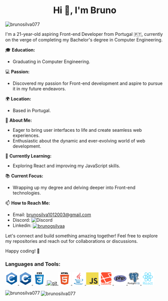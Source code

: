 <h1 align="center">Hi 👋, I'm Bruno</h1>
<p align="left"> <img src="https://komarev.com/ghpvc/?username=brunosilva077&label=Profile%20views&color=0e75b6&style=flat" alt="brunosilva077" /> </p>


I'm a 21-year-old aspiring Front-end Developer from Portugal 🇵🇹, currently on the verge of completing my Bachelor's degree in Computer Engineering.

🎓 **Education:**
- Graduating in Computer Engineering.

💻 **Passion:**
- Discovered my passion for Front-end development and aspire to pursue it in my future endeavors.

🌍 **Location:**
- Based in Portugal.

🚀 **About Me:**
- Eager to bring user interfaces to life and create seamless web experiences.
- Enthusiastic about the dynamic and ever-evolving world of web development.

🌱 **Currently Learning:**
- Exploring React and improving my JavaScript skills.

📚 **Current Focus:**
- Wrapping up my degree and delving deeper into Front-end technologies.

📫 **How to Reach Me:**
- Email: brunosilva1012003@gmail.com
- Discord: ![Discord](https://img.shields.io/badge/Discord-hazy6075-blue?style=for-the-badge&logo=discord)
- Linkedin: <a href="https://linkedin.com/in/brunogsilvaa" target="blank"><img align="center" src="https://raw.githubusercontent.com/rahuldkjain/github-profile-readme-generator/master/src/images/icons/Social/linked-in-alt.svg" alt="brunogsilvaa" height="30" width="40" /></a>


Let's connect and build something amazing together! Feel free to explore my repositories and reach out for collaborations or discussions.

Happy coding! 🚀

<h3 align="left">Languages and Tools:</h3>
<p align="left"> <a href="https://www.cprogramming.com/" target="_blank" rel="noreferrer"> <img src="https://raw.githubusercontent.com/devicons/devicon/master/icons/c/c-original.svg" alt="c" width="40" height="40"/> </a> <a href="https://www.w3schools.com/cpp/" target="_blank" rel="noreferrer"> <img src="https://raw.githubusercontent.com/devicons/devicon/master/icons/cplusplus/cplusplus-original.svg" alt="cplusplus" width="40" height="40"/> </a> <a href="https://www.w3schools.com/css/" target="_blank" rel="noreferrer"> <img src="https://raw.githubusercontent.com/devicons/devicon/master/icons/css3/css3-original-wordmark.svg" alt="css3" width="40" height="40"/> </a> <a href="https://git-scm.com/" target="_blank" rel="noreferrer"> <img src="https://www.vectorlogo.zone/logos/git-scm/git-scm-icon.svg" alt="git" width="40" height="40"/> </a> <a href="https://www.w3.org/html/" target="_blank" rel="noreferrer"> <img src="https://raw.githubusercontent.com/devicons/devicon/master/icons/html5/html5-original-wordmark.svg" alt="html5" width="40" height="40"/> </a> <a href="https://www.java.com" target="_blank" rel="noreferrer"> <img src="https://raw.githubusercontent.com/devicons/devicon/master/icons/java/java-original.svg" alt="java" width="40" height="40"/> </a> <a href="https://developer.mozilla.org/en-US/docs/Web/JavaScript" target="_blank" rel="noreferrer"> <img src="https://raw.githubusercontent.com/devicons/devicon/master/icons/javascript/javascript-original.svg" alt="javascript" width="40" height="40"/> </a> <a href="https://laravel.com/" target="_blank" rel="noreferrer"> <img src="https://raw.githubusercontent.com/devicons/devicon/master/icons/laravel/laravel-plain-wordmark.svg" alt="laravel" width="40" height="40"/> </a> <a href="https://www.php.net" target="_blank" rel="noreferrer"> <img src="https://raw.githubusercontent.com/devicons/devicon/master/icons/php/php-original.svg" alt="php" width="40" height="40"/> </a> <a href="https://www.postgresql.org" target="_blank" rel="noreferrer"> <img src="https://raw.githubusercontent.com/devicons/devicon/master/icons/postgresql/postgresql-original-wordmark.svg" alt="postgresql" width="40" height="40"/> </a> <a href="https://reactjs.org/" target="_blank" rel="noreferrer"> <img src="https://raw.githubusercontent.com/devicons/devicon/master/icons/react/react-original-wordmark.svg" alt="react" width="40" height="40"/> </a> </p>

<p><img align="left" src="https://github-readme-stats.vercel.app/api/top-langs?username=brunosilva077&show_icons=true&locale=en&layout=compact" alt="brunosilva077" /></p>

<p>&nbsp;<img align="center" src="https://github-readme-stats.vercel.app/api?username=brunosilva077&show_icons=true&locale=en" alt="brunosilva077" /></p>
